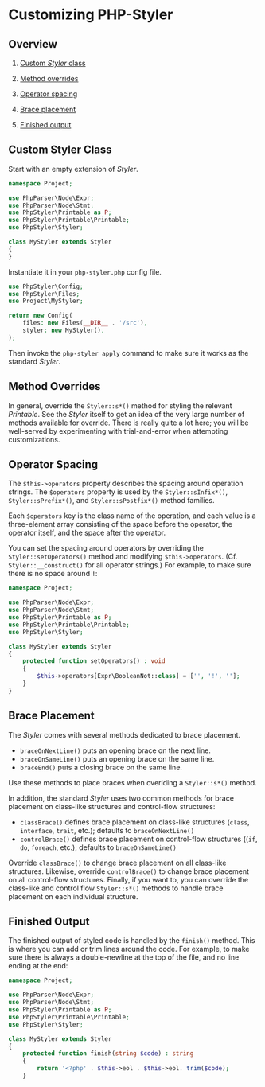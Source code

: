 # Customizing PHP-Styler

## Overview

1. [Custom _Styler_ class](#custom-styler-class)

2. [Method overrides](#method-overrides)

3. [Operator spacing](#operator-spacing)

4. [Brace placement](#brace-placement)

5. [Finished output](#finished-output)

## Custom Styler Class

Start with an empty extension of _Styler_.

```php
namespace Project;

use PhpParser\Node\Expr;
use PhpParser\Node\Stmt;
use PhpStyler\Printable as P;
use PhpStyler\Printable\Printable;
use PhpStyler\Styler;

class MyStyler extends Styler
{
}
```

Instantiate it in your `php-styler.php` config file.

```php
use PhpStyler\Config;
use PhpStyler\Files;
use Project\MyStyler;

return new Config(
    files: new Files(__DIR__ . '/src'),
    styler: new MyStyler(),
);
```

Then invoke the `php-styler apply` command to make sure it works as the standard _Styler_.

## Method Overrides

In general, override the `Styler::s*()` method for styling the relevant _Printable_. See the _Styler_ itself to get an idea of the very large number of methods available for override. There is really quite a lot here; you will be well-served by experimenting with trial-and-error when attempting customizations.

## Operator Spacing

The `$this->operators` property describes the spacing around operation strings. The `$operators` property is used by the `Styler::sInfix*()`, `Styler::sPrefix*()`, and `Styler::sPostfix*()` method families.

Each `$operators` key is the class name of the operation, and each value is a three-element array consisting of the space before the operator, the operator itself, and the space after the operator.

You can set the spacing around operators by overriding the `Styler::setOperators()` method and modifying `$this->operators`. (Cf. `Styler::__construct()` for all operator strings.) For example, to make sure there is no space around `!`:

```php
namespace Project;

use PhpParser\Node\Expr;
use PhpParser\Node\Stmt;
use PhpStyler\Printable as P;
use PhpStyler\Printable\Printable;
use PhpStyler\Styler;

class MyStyler extends Styler
{
    protected function setOperators() : void
    {
        $this->operators[Expr\BooleanNot::class] = ['', '!', ''];
    }
}
```

## Brace Placement

The _Styler_ comes with several methods dedicated to brace placement.

- `braceOnNextLine()` puts an opening brace on the next line.
- `braceOnSameLine()` puts an opening brace on the same line.
- `braceEnd()` puts a closing brace on the same line.

Use these methods to place braces when overiding a `Styler::s*()` method.

In addition, the standard _Styler_ uses two common methods for brace placement on class-like structures and control-flow structures:

- `classBrace()` defines brace placement on class-like structures (`class`, `interface`, `trait`, etc.); defaults to `braceOnNextLine()`
- `controlBrace()` defines brace placement on control-flow structures ((`if`, `do`, `foreach`, etc.); defaults to `braceOnSameLine()`

Override `classBrace()` to change brace placement on all class-like structures. Likewise, override `controlBrace()` to change brace placement on all control-flow structures. Finally, if you want to, you can override the class-like and control flow `Styler::s*()` methods to handle brace placement on each individual structure.

## Finished Output

The finished output of styled code is handled by the `finish()` method. This is where you can add or trim lines around the code. For example, to make sure there is always a double-newline at the top of the file, and no line ending at the end:

```php
namespace Project;

use PhpParser\Node\Expr;
use PhpParser\Node\Stmt;
use PhpStyler\Printable as P;
use PhpStyler\Printable\Printable;
use PhpStyler\Styler;

class MyStyler extends Styler
{
    protected function finish(string $code) : string
    {
        return '<?php' . $this->eol . $this->eol. trim($code);
    }
```

